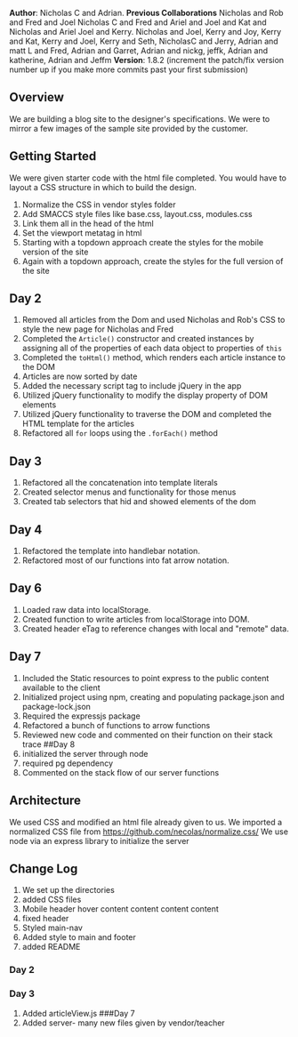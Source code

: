 **Author**: Nicholas C and Adrian.
**Previous Collaborations** Nicholas and Rob and Fred and Joel Nicholas C and Fred and Ariel and Joel and Kat and Nicholas and Ariel Joel and Kerry. Nicholas and Joel, Kerry and Joy, Kerry and Kat, Kerry and Joel, Kerry and Seth, NicholasC and Jerry, Adrian and matt L and Fred, Adrian and Garret, Adrian and nickg, jeffk, Adrian and katherine, Adrian and Jeffm
**Version**: 1.8.2 (increment the patch/fix version number up if you make more commits past your first submission)

## Overview
We are building a blog site to the designer's specifications. We were to mirror a few images of the sample site provided by the customer.

## Getting Started
We were given starter code with the html file completed. You would have to layout a CSS structure in which to build the design.
1. Normalize the CSS in vendor styles folder
1. Add SMACCS style files like base.css, layout.css, modules.css
1. Link them all in the head of the html
1. Set the viewport metatag in html
1. Starting with a topdown approach create the styles for the mobile version of the site
1. Again with a topdown approach, create the styles for the full version of the site
## Day 2
1. Removed all articles from the Dom and used Nicholas and Rob's CSS to style the new page for Nicholas and Fred
1. Completed the `Article()` constructor and created instances by assigning all of the properties of each data object to properties of `this`
1. Completed the `toHtml()` method, which renders each article instance to the DOM
1. Articles are now sorted by date
1. Added the necessary script tag to include jQuery in the app
1. Utilized jQuery functionality to modify the display property of DOM elements
1. Utilized jQuery functionality to traverse the DOM and completed the HTML template for the articles
1. Refactored all `for` loops using the `.forEach()` method
## Day 3
1. Refactored all the concatenation into template literals
1. Created selector menus and functionality for those menus
1. Created tab selectors that hid and showed elements of the dom
## Day 4
1. Refactored the template into handlebar notation.
1. Refactored most of our functions into fat arrow notation.
## Day 6
1. Loaded raw data into localStorage.
1. Created function to write articles from localStorage into DOM.
1. Created header eTag to reference changes with local and "remote" data.
## Day 7
1. Included the Static resources to point express to the public content available to the client
1. Initialized project using npm, creating and populating package.json and package-lock.json
1. Required the expressjs package
1. Refactored a bunch of functions to arrow functions
1. Reviewed new code and commented on their function on their stack trace
##Day 8
1. initialized the server through node
1. required pg dependency
1. Commented on the stack flow of our server functions

## Architecture
We used CSS and modified an html file already given to us. We imported a normalized CSS file from https://github.com/necolas/normalize.css/
We use node  via an express library to initialize the server

## Change Log
1. We set up the directories
1. added CSS files
1. Mobile header hover content content content content
1. fixed header
1. Styled main-nav
1. Added style to main and footer
1. added README
### Day 2
### Day 3
1. Added articleView.js
###Day 7
1. Added server- many new files given by vendor/teacher
